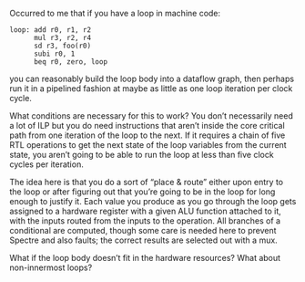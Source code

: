 Occurred to me that if you have a loop in machine code:

    loop: add r0, r1, r2
          mul r3, r2, r4
          sd r3, foo(r0)
          subi r0, 1
          beq r0, zero, loop

you can reasonably build the loop body into a dataflow graph, then
perhaps run it in a pipelined fashion at maybe as little as one loop
iteration per clock cycle.

What conditions are necessary for this to work?  You don’t necessarily
need a lot of ILP but you do need instructions that aren’t inside the
core critical path from one iteration of the loop to the next.  If it
requires a chain of five RTL operations to get the next state of the
loop variables from the current state, you aren’t going to be able to
run the loop at less than five clock cycles per iteration.

The idea here is that you do a sort of “place & route” either upon
entry to the loop or after figuring out that you’re going to be in the
loop for long enough to justify it.  Each value you produce as you go
through the loop gets assigned to a hardware register with a given ALU
function attached to it, with the inputs routed from the inputs to the
operation.  All branches of a conditional are computed, though some
care is needed here to prevent Spectre and also faults; the correct
results are selected out with a mux.

What if the loop body doesn’t fit in the hardware resources?  What
about non-innermost loops?
